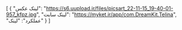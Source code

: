 [
  {
    "لینک عکس": "https://s6.uupload.ir/files/picsart_22-11-15_19-40-01-957_kfpz.jpg",
    "لینک سایت": "https://myket.ir/app/com.DreamKit.Telina",
    "عملکرد": "لینک"
  }
]